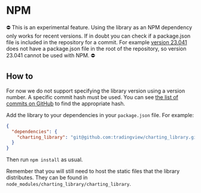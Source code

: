 # NPM

⛔️ This is an experimental feature. Using the library as an NPM dependency only works for recent versions. If in doubt you can check if a package.json file is included in the repository for a commit. For example [version 23.041](https://github.com/tradingview/charting_library/tree/31bd6763dfde5d12ef8527074301cd4990b120b5) does not have a package.json file in the root of the repository, so version 23.041 cannot be used with NPM. ⛔️️

## How to

For now we do not support specifying the library version using a version number. A specific commit hash must be used. You can see [the list of commits on GitHub](https://github.com/tradingview/charting_library/commits/master) to find the appropriate hash.

Add the library to your dependencies in your `package.json` file. For example:

```json
{
  "dependencies": {
    "charting_library": "git@github.com:tradingview/charting_library.git#COMMIT_HASH_HERE"
  }
}
```

Then run `npm install` as usual.

Remember that you will still need to host the static files that the library distributes. They can be found in `node_modules/charting_library/charting_library`.
